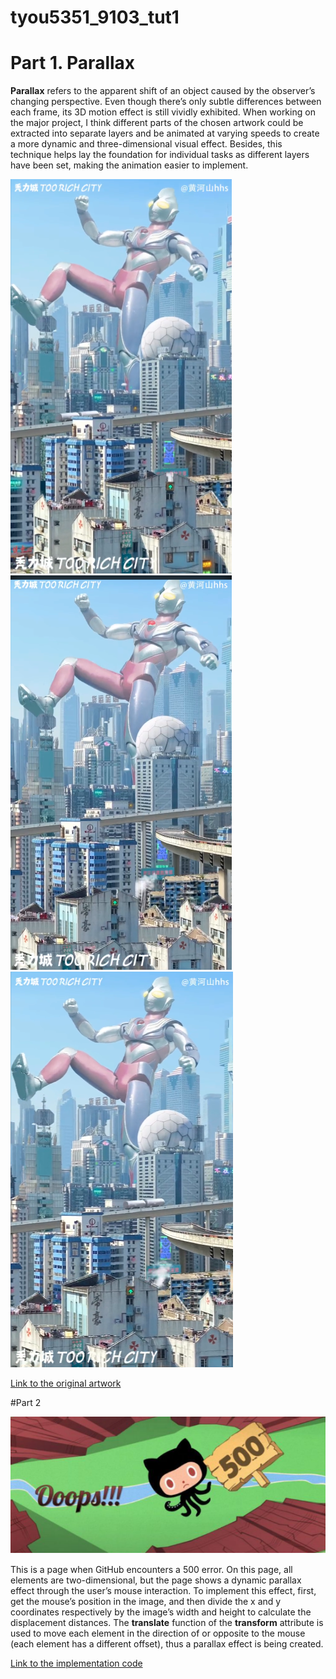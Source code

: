 # tyou5351_9103_tut1

# Part 1. Parallax

**Parallax** refers to the apparent shift of an object caused by the observer’s changing perspective. Even though there’s only subtle differences between each frame, its 3D motion effect is still vividly exhibited.
When working on the major project, I think different parts of the chosen artwork could be extracted into separate layers and be animated at varying speeds to create a more dynamic and three-dimensional visual effect. Besides, this technique helps lay the foundation for individual tasks as different layers have been set, making the animation easier to implement.

![image_1 for part 1](readmeImages/inspiration_1.png)
![image_2 for part 1](readmeImages/inspiration_2.png)
![image_3 for part 1](readmeImages/inspiration_3.png)

[Link to the original artwork](https://x.com/TooRichCityNFT/status/1670721020607561728?s=20)



#Part 2

![image for part 2](readmeImages/github_500.png)

This is a page when GitHub encounters a 500 error. On this page, all elements are two-dimensional, but the page shows a dynamic parallax effect through the user’s mouse interaction.
To implement this effect, first, get the mouse’s position in the image, and then divide the x and y coordinates respectively by the image’s width and height to calculate the displacement distances. The **translate** function of the **transform** attribute is used to move each element in the direction of or opposite to the mouse (each element has a different offset), thus a parallax effect is being created.

[Link to the implementation code](https://codepen.io/stevenlei/pen/QWyBqmr)